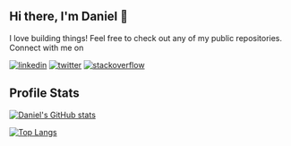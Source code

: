 ## Hi there, I'm Daniel 👋

I love building things! Feel free to check out any of my public repositories. Connect with me on

[![linkedin](https://img.shields.io/badge/LinkedIn-0077B5?style=for-the-badge&logo=linkedin&logoColor=white)](https://www.linkedin.com/in/dshkim/) [![twitter](https://img.shields.io/badge/Twitter-1DA1F2?style=for-the-badge&logo=twitter&logoColor=white)](https://twitter.com/dahnielkim) [![stackoverflow](https://img.shields.io/badge/Stack_Overflow-FE7A16?style=for-the-badge&logo=stack-overflow&logoColor=white)](https://stackoverflow.com/users/7960933/daniel-kim)

## Profile Stats

[![Daniel's GitHub stats](https://github-readme-stats.vercel.app/api?username=dahnielkim&hide=contribs,commit)](https://github.com/dahnielkim/github-readme-stats)

[![Top Langs](https://github-readme-stats.vercel.app/api/top-langs/?username=dahnielkim)](https://github.com/dahnielkim/github-readme-stats)
